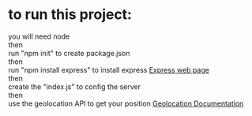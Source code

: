 <h1>to run this project:</h1>

<p> you will need node<br/> 
then<br/>
run "npm init" to create package.json<br/>
then<br/>
run "npm install express" to install express <a href="http://expressjs.com/">Express web page<a/><br/>
then<br/>
create the "index.js" to config the server<br/>
then <br/>
use the geolocation API to get your position <a href="https://developer.mozilla.org/en-US/docs/Web/API/Geolocation_API/Using_the_Geolocation_API">Geolocation Documentation</a><br/>
</p>
